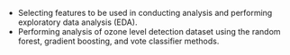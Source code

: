 - Selecting features to be used in conducting analysis and performing exploratory data analysis (EDA).
- Performing analysis of ozone level detection dataset using the random forest, gradient boosting, and vote classifier methods.

